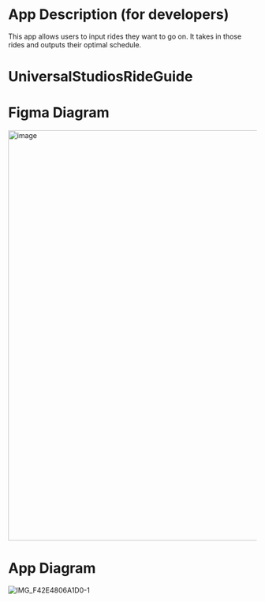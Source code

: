 # App Description (for developers)

This app allows users to input rides they want to go on. It takes in those rides and outputs their optimal schedule.

# UniversalStudiosRideGuide


# Figma Diagram

<img width="832" alt="image" src="https://github.com/RayyanZaid/UniversalStudiosRideGuide/assets/85820569/76053232-50f2-4da2-b367-e738fda2d57d">



# App Diagram

![IMG_F42E4806A1D0-1](https://github.com/RayyanZaid/UniversalStudiosRideGuide/assets/85820569/30462ad1-7a22-4381-852c-4e9280aef7ea)
